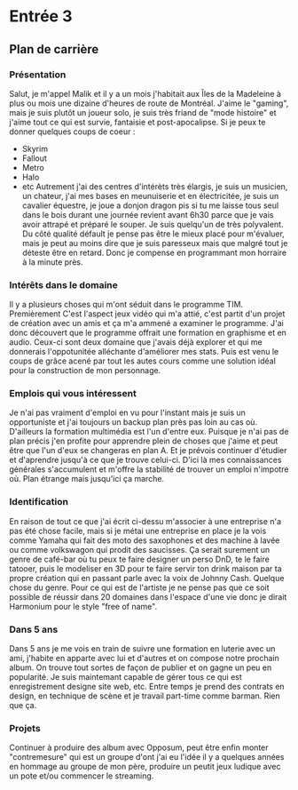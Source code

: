 # Entrée 3
## Plan de carrière

### Présentation
Salut, je m'appel Malik et il y a un mois j'habitait aux Îles de la Madeleine à plus ou mois une dizaine d'heures de route de Montréal. J'aime le "gaming", mais je suis plutôt un joueur solo, je suis très friand de "mode histoire" et j'aime tout ce qui est survie, fantaisie et post-apocalipse. Si je peux te donner quelques coups de coeur : 
- Skyrim
- Fallout
- Metro
- Halo
- etc
Autrement j'ai des centres d'intérèts très élargis, je suis un musicien, un chateur, j'ai mes bases en meunuiserie et en électricitée, je suis un cavalier équestre, je joue a donjon dragon pis si tu me laisse tous seul dans le bois durant une journée revient avant 6h30 parce que je vais avoir attrapé et préparé le souper. Je suis quelqu'un de très polyvalent. Du côté qualité défault je pense pas être le mieux placé pour m'évaluer, mais je peut au moins dire que je suis paresseux mais que malgré tout je déteste être en retard. Donc je compense en programmant mon horraire à la minute près.

### Intérêts dans le domaine
Il y a plusieurs choses qui m'ont séduit dans le programme TIM. Premièrement C'est l'aspect jeux vidéo qui m'a attié, c'est partit d'un projet de création avec un amis et ça m'a ammené a examiner le programme. J'ai donc découvert que le programme offrait une formation en graphisme et en audio. Ceux-ci sont deux domaine que j'avais déjà explorer et qui me donnerais l'oppotunitée alléchante d'améliorer mes stats. Puis est venu le coups de grâce acené par tout les autes cours comme une solution idéal pour la construction de mon personnage.

### Emplois qui vous intéressent
Je n'ai pas vraiment d'emploi en vu pour l'instant mais je suis un opportuniste et j'ai toujours un backup plan près pas loin au cas où. D'ailleurs la formation multimédia est l'un d'entre eux. Puisque je n'ai pas de plan précis j'en profite pour apprendre plein de choses que j'aime et peut être que l'un d'eux se changeras en plan A. Et je prévois continuer d'étudier et d'aprendre jusqu'à ce que je trouve celui-ci. D'ici là mes connaissances générales s'accumulent et m'offre la stabilité de trouver un emploi n'impotre où. Plan étrange mais jusqu'ici ça marche.

### Identification
En raison de tout ce que j'ai écrit ci-dessu m'associer à une entreprise n'a pas été chose facile, mais si je métai une entreprise en place je la vois comme Yamaha qui fait des moto des saxophones et des machine à lavée ou comme volkswagon qui prodit des saucisses. Ça serait surement un genre de café-bar où tu peux te faire designer un perso DnD, te le faire tatooer, puis le modeliser en 3D pour te faire servir ton drink maison par ta propre création qui en passant parle avec la voix de Johnny Cash. Quelque chose du genre. Pour ce qui est de l'artiste je ne pense pas que ce soit possible de réussir dans 20 domaines dans l'espace d'une vie donc je dirait Harmonium pour le style "free of name".

### Dans 5 ans
Dans 5 ans je me vois en train de suivre une formation en luterie avec un ami, j'habite en apparte avec lui et d'autres et on compose notre prochain album. On trouve tout sortes de façon de publier et on gagne un peu en popularité. Je suis maintemant capable de gérer tous ce qui est enregistrement designe site web, etc. Entre temps je prend des contrats en design, en technique de scène et je travail part-time comme barman.
Rien que ça.

### Projets
Continuer à produire des album avec Opposum, peut être enfin monter "contremesure" qui est un groupe d'ont j'ai eu l'idée il y a quelques années en hommage au groupe de mon père, produire un peutit jeux ludique avec un pote et/ou commencer le streaming.

